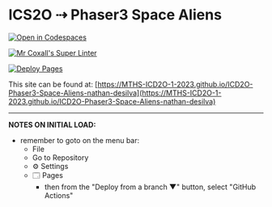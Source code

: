 # ICS2O ⇢ Phaser3 Space Aliens

[![Open in Codespaces](https://classroom.github.com/assets/launch-codespace-7f7980b617ed060a017424585567c406b6ee15c891e84e1186181d67ecf80aa0.svg)](https://classroom.github.com/open-in-codespaces?assignment_repo_id=14716508)

[![Mr Coxall's Super Linter](https://github.com/MTHS-ICD2O-1-2023/ICD2O-Phaser3-Space-Aliens-nathan-desilva/workflows/Mr%20Coxall's%20Super%20Linter/badge.svg)](https://github.com/MTHS-ICD2O-1-2023/ICD2O-Phaser3-Space-Aliens-nathan-desilva/actions)

[![Deploy Pages](https://github.com/MTHS-ICD2O-1-2023/ICD2O-Phaser3-Space-Aliens-nathan-desilva/workflows/Deploy%20Pages/badge.svg)](https://github.com/MTHS-ICD2O-1-2023/ICD2O-Phaser3-Space-Aliens-nathan-desilva/actions)

This site can be found at: [https://MTHS-ICD2O-1-2023.github.io/ICD2O-Phaser3-Space-Aliens-nathan-desilva](https://MTHS-ICD2O-1-2023.github.io/ICD2O-Phaser3-Space-Aliens-nathan-desilva)

---

**NOTES ON INITIAL LOAD:**
- remember to goto on the menu bar:
  - File
  - Go to Repository
  - ⚙ Settings
  - 🗔 Pages
    - then from the "Deploy from a branch ▼" button, select "GitHub Actions"
